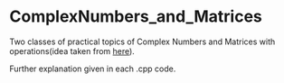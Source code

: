# ComplexNumbers_and_Matrices
Two classes of practical topics of Complex Numbers and Matrices with operations(idea taken from [here](https://www.codesdope.com/practice/cpp-classes-and-objects/)).

Further explanation given in each .cpp code.
